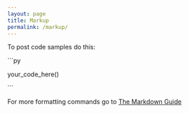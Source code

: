 ```yaml
---
layout: page
title: Markup
permalink: /markup/
---
```


To post code samples do this:

\```py

your_code_here()

\```

For more formatting commands go to [The Markdown Guide](https://www.markdownguide.org/basic-syntax/)